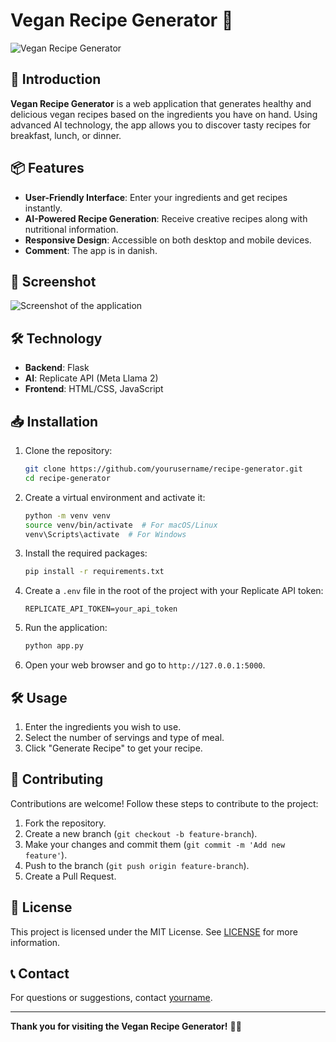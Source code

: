 # Vegan Recipe Generator 🌱

![Vegan Recipe Generator](https://via.placeholder.com/1200x400?text=Vegan+Recipe+Generator)

## 🚀 Introduction

**Vegan Recipe Generator** is a web application that generates healthy and delicious vegan recipes based on the ingredients you have on hand. Using advanced AI technology, the app allows you to discover tasty recipes for breakfast, lunch, or dinner.

## 📦 Features

- **User-Friendly Interface**: Enter your ingredients and get recipes instantly.
- **AI-Powered Recipe Generation**: Receive creative recipes along with nutritional information.
- **Responsive Design**: Accessible on both desktop and mobile devices.
- **Comment**: The app is in danish.

## 📸 Screenshot

![Screenshot of the application](https://via.placeholder.com/800x400?text=Screenshot)

## 🛠️ Technology

- **Backend**: Flask
- **AI**: Replicate API (Meta Llama 2)
- **Frontend**: HTML/CSS, JavaScript

## 📥 Installation

1. Clone the repository:
   ```bash
   git clone https://github.com/yourusername/recipe-generator.git
   cd recipe-generator
   ```

2. Create a virtual environment and activate it:
   ```bash
   python -m venv venv
   source venv/bin/activate  # For macOS/Linux
   venv\Scripts\activate  # For Windows
   ```

3. Install the required packages:
   ```bash
   pip install -r requirements.txt
   ```

4. Create a `.env` file in the root of the project with your Replicate API token:
   ```plaintext
   REPLICATE_API_TOKEN=your_api_token
   ```

5. Run the application:
   ```bash
   python app.py
   ```

6. Open your web browser and go to `http://127.0.0.1:5000`.

## 🛠️ Usage

1. Enter the ingredients you wish to use.
2. Select the number of servings and type of meal.
3. Click "Generate Recipe" to get your recipe.

## 🤝 Contributing

Contributions are welcome! Follow these steps to contribute to the project:

1. Fork the repository.
2. Create a new branch (`git checkout -b feature-branch`).
3. Make your changes and commit them (`git commit -m 'Add new feature'`).
4. Push to the branch (`git push origin feature-branch`).
5. Create a Pull Request.

## 📜 License

This project is licensed under the MIT License. See [LICENSE](LICENSE) for more information.

## 📞 Contact

For questions or suggestions, contact [yourname](mailto:youremail@example.com).

---

**Thank you for visiting the Vegan Recipe Generator!** 🌱✨
